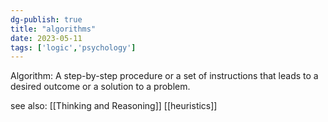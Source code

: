 ```yaml
---
dg-publish: true
title: "algorithms"
date: 2023-05-11
tags: ['logic','psychology']
---
```


Algorithm: A step-by-step procedure or a set of instructions that leads to a desired outcome or a solution to a problem.

see also: [[Thinking and Reasoning]] 
[[heuristics]]
